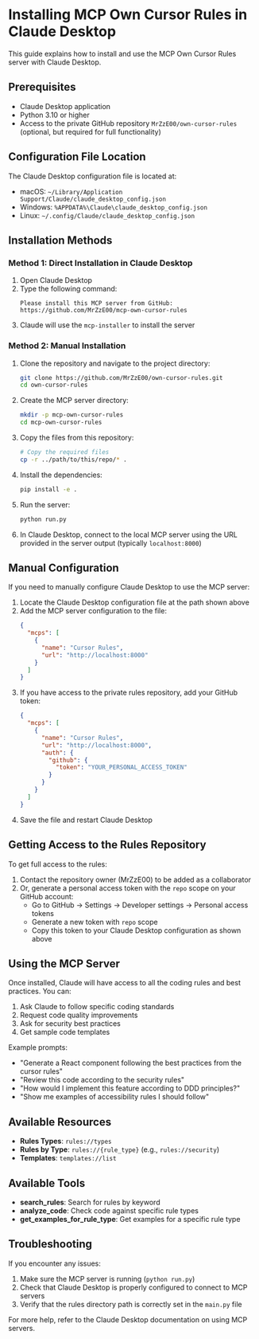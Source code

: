 # Installing MCP Own Cursor Rules in Claude Desktop

This guide explains how to install and use the MCP Own Cursor Rules server with Claude Desktop.

## Prerequisites

- Claude Desktop application
- Python 3.10 or higher
- Access to the private GitHub repository `MrZzE00/own-cursor-rules` (optional, but required for full functionality)

## Configuration File Location

The Claude Desktop configuration file is located at:
- macOS: `~/Library/Application Support/Claude/claude_desktop_config.json`
- Windows: `%APPDATA%\Claude\claude_desktop_config.json`
- Linux: `~/.config/Claude/claude_desktop_config.json`

## Installation Methods

### Method 1: Direct Installation in Claude Desktop

1. Open Claude Desktop
2. Type the following command:
   ```
   Please install this MCP server from GitHub: https://github.com/MrZzE00/mcp-own-cursor-rules
   ```
3. Claude will use the `mcp-installer` to install the server

### Method 2: Manual Installation

1. Clone the repository and navigate to the project directory:
   ```bash
   git clone https://github.com/MrZzE00/own-cursor-rules.git
   cd own-cursor-rules
   ```

2. Create the MCP server directory:
   ```bash
   mkdir -p mcp-own-cursor-rules
   cd mcp-own-cursor-rules
   ```

3. Copy the files from this repository:
   ```bash
   # Copy the required files
   cp -r ../path/to/this/repo/* .
   ```

4. Install the dependencies:
   ```bash
   pip install -e .
   ```

5. Run the server:
   ```bash
   python run.py
   ```

6. In Claude Desktop, connect to the local MCP server using the URL provided in the server output (typically `localhost:8000`)

## Manual Configuration

If you need to manually configure Claude Desktop to use the MCP server:

1. Locate the Claude Desktop configuration file at the path shown above
2. Add the MCP server configuration to the file:
   ```json
   {
     "mcps": [
       {
         "name": "Cursor Rules",
         "url": "http://localhost:8000"
       }
     ]
   }
   ```
3. If you have access to the private rules repository, add your GitHub token:
   ```json
   {
     "mcps": [
       {
         "name": "Cursor Rules",
         "url": "http://localhost:8000",
         "auth": {
           "github": {
             "token": "YOUR_PERSONAL_ACCESS_TOKEN"
           }
         }
       }
     ]
   }
   ```
4. Save the file and restart Claude Desktop

## Getting Access to the Rules Repository

To get full access to the rules:

1. Contact the repository owner (MrZzE00) to be added as a collaborator
2. Or, generate a personal access token with the `repo` scope on your GitHub account:
   - Go to GitHub → Settings → Developer settings → Personal access tokens
   - Generate a new token with `repo` scope
   - Copy this token to your Claude Desktop configuration as shown above

## Using the MCP Server

Once installed, Claude will have access to all the coding rules and best practices. You can:

1. Ask Claude to follow specific coding standards
2. Request code quality improvements
3. Ask for security best practices
4. Get sample code templates

Example prompts:

- "Generate a React component following the best practices from the cursor rules"
- "Review this code according to the security rules"
- "How would I implement this feature according to DDD principles?"
- "Show me examples of accessibility rules I should follow"

## Available Resources

- **Rules Types**: `rules://types`
- **Rules by Type**: `rules://{rule_type}` (e.g., `rules://security`)
- **Templates**: `templates://list`

## Available Tools

- **search_rules**: Search for rules by keyword
- **analyze_code**: Check code against specific rule types
- **get_examples_for_rule_type**: Get examples for a specific rule type

## Troubleshooting

If you encounter any issues:

1. Make sure the MCP server is running (`python run.py`)
2. Check that Claude Desktop is properly configured to connect to MCP servers
3. Verify that the rules directory path is correctly set in the `main.py` file

For more help, refer to the Claude Desktop documentation on using MCP servers. 